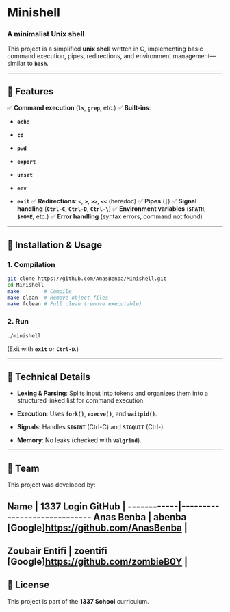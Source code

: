 # Minishell

### A minimalist Unix shell

This project is a simplified **unix shell** written in C, implementing basic command execution, pipes, redirections, and environment management—similar to **`bash`**.

-------------------------------------------------------------------------------------------------------------------------------------------------------------

## 📌 Features

✅ **Command execution** (**`ls`**, **`grep`**, etc.)
✅ **Built-ins**:

- **`echo`**

- **`cd`**

- **`pwd`**

- **`export`**

- **`unset`**

- **`env`**

- **`exit`**
✅ **Redirections**: **`<`**, **`>`**, **`>>`**, **`<<`** (heredoc)
✅ **Pipes** (**`|`**)
✅ **Signal handling** (**`Ctrl-C`**, **`Ctrl-D`**, **`Ctrl-\`**)
✅ **Environment variables** (**`$PATH`**, **`$HOME`**, etc.)
✅ **Error handling** (syntax errors, command not found)

-------------------------------------------------------------------------------------------------------------------------------------------------------------

## 🚀 Installation & Usage

### 1. Compilation
```bash
git clone https://github.com/AnasBenba/Minishell.git
cd Minishell
make        # Compile
make clean  # Remove object files
make fclean # Full clean (remove executable)
```

### 2. Run
```bash
./minishell
```
(Exit with **`exit`** or **`Ctrl-D`**.)

-------------------------------------------------------------------------------------------------------------------------------------------------------------

## 🧠 Technical Details

- **Lexing & Parsing**: Splits input into tokens and organizes them into a structured linked list for command execution.

- **Execution**: Uses **`fork()`**, **`execve()`**, and **`waitpid()`**.

- **Signals**: Handles **`SIGINT`** (Ctrl-C) and **`SIGQUIT`** (Ctrl-).

- **Memory**: No leaks (checked with **`valgrind`**).

-------------------------------------------------------------------------------------------------------------------------------------------------------------

## 👥 Team

This project was developed by:

**Name**	|    **1337 Login**	**GitHub**
            |
------------|-----------------------------
**Anas Benba**    | 	**abenba**	**[Google]https://github.com/AnasBenba**
            |
-----------------------------------------
**Zoubair Entifi**     | 	**zoentifi**	**[Google]https://github.com/zombieB0Y**
            |
-----------------------------------------

## 📜 License

This project is part of the **1337 School** curriculum.
